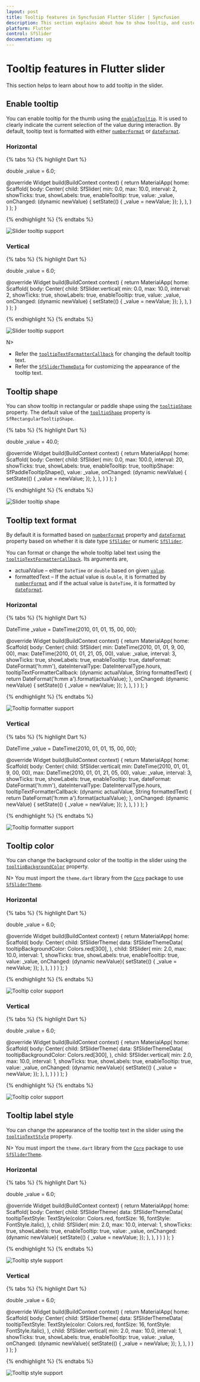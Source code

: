 ```yaml
---
layout: post
title: Tooltip features in Syncfusion Flutter Slider | Syncfusion
description: This section explains about how to show tooltip, and customize its appearance in the Flutter slider.
platform: Flutter
control: SfSlider
documentation: ug
---
```


# Tooltip features in Flutter slider

This section helps to learn about how to add tooltip in the slider.

## Enable tooltip

You can enable tooltip for the thumb using the [`enableTooltip`](https://pub.dev/documentation/syncfusion_flutter_sliders/latest/sliders/SfSlider/enableTooltip.html). It is used to clearly indicate the current selection of the value during interaction. By default, tooltip text is formatted with either [`numberFormat`](https://pub.dev/documentation/syncfusion_flutter_sliders/latest/sliders/SfSlider/numberFormat.html) or [`dateFormat`](https://pub.dev/documentation/syncfusion_flutter_sliders/latest/sliders/SfSlider/dateFormat.html).

### Horizontal

{% tabs %}
{% highlight Dart %}

double _value = 6.0;

@override
Widget build(BuildContext context) {
  return MaterialApp(
      home: Scaffold(
          body: Center(
            child: SfSlider(
              min: 0.0,
              max: 10.0,
              interval: 2,
              showTicks: true,
              showLabels: true,
              enableTooltip: true,
              value: _value,
              onChanged: (dynamic newValue) {
                setState(() {
                  _value = newValue;
                });
              },
            ),
          )
      )
  );
}

{% endhighlight %}
{% endtabs %}

![Slider tooltip support](images/tooltip/show-tooltip.png)

### Vertical

{% tabs %}
{% highlight Dart %}

double _value = 6.0;

@override
Widget build(BuildContext context) {
  return MaterialApp(
      home: Scaffold(
          body: Center(
            child: SfSlider.vertical(
              min: 0.0,
              max: 10.0,
              interval: 2,
              showTicks: true,
              showLabels: true,
              enableTooltip: true,
              value: _value,
              onChanged: (dynamic newValue) {
                setState(() {
                  _value = newValue;
                });
              },
            ),
          )
      )
  );
}

{% endhighlight %}
{% endtabs %}

![Slider tooltip support](images/tooltip/vertical-show-tooltip.png)


N>
* Refer the [`tooltipTextFormatterCallback`](https://pub.dev/documentation/syncfusion_flutter_sliders/latest/sliders/SfSlider/tooltipTextFormatterCallback.html) for changing the default tooltip text.
* Refer the [`SfSliderThemeData`](https://pub.dev/documentation/syncfusion_flutter_core/latest/theme/SfSliderThemeData-class.html) for customizing the appearance of the tooltip text.

## Tooltip shape

You can show tooltip in rectangular or paddle shape using the [`tooltipShape`](https://pub.dev/documentation/syncfusion_flutter_sliders/latest/sliders/SfSlider/tooltipShape.html) property. The default value of the [`tooltipShape`](https://pub.dev/documentation/syncfusion_flutter_sliders/latest/sliders/SfSlider/tooltipShape.html) property is `SfRectangularTooltipShape`.

{% tabs %}
{% highlight Dart %}

double _value = 40.0;

@override
Widget build(BuildContext context) {
  return MaterialApp(
      home: Scaffold(
          body: Center(
            child: SfSlider(
              min: 0.0,
              max: 100.0,
              interval: 20,
              showTicks: true,
              showLabels: true,
              enableTooltip: true,
              tooltipShape: SfPaddleTooltipShape(),
              value: _value,
              onChanged: (dynamic newValue) {
                setState(() {
                   _value = newValue;
                });
              },
            ),
          )
      )
  );
}

{% endhighlight %}
{% endtabs %}

![Slider tooltip shape](images/tooltip/tooltip-shape.png)

## Tooltip text format

By default it is formatted based on [`numberFormat`](https://pub.dev/documentation/syncfusion_flutter_sliders/latest/sliders/SfSlider/numberFormat.html) property and [`dateFormat`](https://pub.dev/documentation/syncfusion_flutter_sliders/latest/sliders/SfSlider/dateFormat.html) property based on whether it is date type [`SfSlider`](https://help.syncfusion.com/flutter/slider/getting-started#set-date-value) or numeric [`SfSlider`](https://help.syncfusion.com/flutter/slider/getting-started#set-numeric-value).

You can format or change the whole tooltip label text using the [`tooltipTextFormatterCallback`](https://pub.dev/documentation/syncfusion_flutter_sliders/latest/sliders/SfRangeSlider/tooltipTextFormatterCallback.html). Its arguments are,

* actualValue – either `DateTime` or `double` based on given [`value`](https://pub.dev/documentation/syncfusion_flutter_sliders/latest/sliders/SfSlider/value.html).
* formattedText – If the actual value is `double`, it is formatted by [`numberFormat`](https://pub.dev/documentation/syncfusion_flutter_sliders/latest/sliders/SfSlider/numberFormat.html) and if the actual value is `DateTime`, it is formatted by [`dateFormat`](https://pub.dev/documentation/syncfusion_flutter_sliders/latest/sliders/SfSlider/dateFormat.html).

### Horizontal

{% tabs %}
{% highlight Dart %}

DateTime _value = DateTime(2010, 01, 01, 15, 00, 00);

@override
Widget build(BuildContext context) {
  return MaterialApp(
      home: Scaffold(
          body: Center(
            child: SfSlider(
              min: DateTime(2010, 01, 01, 9, 00, 00),
              max: DateTime(2010, 01, 01, 21, 05, 00),
              value: _value,
              interval: 3,
              showTicks: true,
              showLabels: true,
              enableTooltip: true,
              dateFormat: DateFormat('h:mm'),
              dateIntervalType: DateIntervalType.hours,
              tooltipTextFormatterCallback: (dynamic actualValue, String formattedText) {
                return DateFormat('h:mm a').format(actualValue);
              },
              onChanged: (dynamic newValue) {
                setState(() {
                  _value = newValue;
                });
              },
            ),
          )
      )
  );
}

{% endhighlight %}
{% endtabs %}

![Tooltip formatter support](images/tooltip/tooltip-formatter.png)

### Vertical

{% tabs %}
{% highlight Dart %}

DateTime _value = DateTime(2010, 01, 01, 15, 00, 00);

@override
Widget build(BuildContext context) {
  return MaterialApp(
      home: Scaffold(
          body: Center(
            child: SfSlider.vertical(
              min: DateTime(2010, 01, 01, 9, 00, 00),
              max: DateTime(2010, 01, 01, 21, 05, 00),
              value: _value,
              interval: 3,
              showTicks: true,
              showLabels: true,
              enableTooltip: true,
              dateFormat: DateFormat('h:mm'),
              dateIntervalType: DateIntervalType.hours,
              tooltipTextFormatterCallback: (dynamic actualValue, String formattedText) {
                return DateFormat('h:mm a').format(actualValue);
              },
              onChanged: (dynamic newValue) {
                setState(() {
                  _value = newValue;
                });
              },
            ),
          )
      )
  );
}

{% endhighlight %}
{% endtabs %}

![Tooltip formatter support](images/tooltip/vertical-tooltip-formatter.png)


## Tooltip color

You can change the background color of the tooltip in the slider using the [`tooltipBackgroundColor`](https://pub.dev/documentation/syncfusion_flutter_core/latest/theme/SfSliderThemeData/tooltipBackgroundColor.html) property.

N> You must import the `theme.dart` library from the [`Core`](https://pub.dev/packages/syncfusion_flutter_core) package to use [`SfSliderTheme`](https://pub.dev/documentation/syncfusion_flutter_core/latest/theme/SfSliderTheme-class.html).

### Horizontal

{% tabs %}
{% highlight Dart %}

double _value = 6.0;

@override
Widget build(BuildContext context) {
  return MaterialApp(
      home: Scaffold(
          body: Center(
              child: SfSliderTheme(
                data: SfSliderThemeData(
                  tooltipBackgroundColor: Colors.red[300],
                ),
                child: SfSlider(
                  min: 2.0,
                  max: 10.0,
                  interval: 1,
                  showTicks: true,
                  showLabels: true,
                  enableTooltip: true,
                  value: _value,
                  onChanged: (dynamic newValue){
                    setState(() {
                      _value = newValue;
                    });
                  },
                ),
              )
          )
      )
  );
}

{% endhighlight %}
{% endtabs %}

![Tooltip color support](images/tooltip/slider-tooltip-color.png)

### Vertical

{% tabs %}
{% highlight Dart %}

double _value = 6.0;

@override
Widget build(BuildContext context) {
  return MaterialApp(
      home: Scaffold(
          body: Center(
              child: SfSliderTheme(
                data: SfSliderThemeData(
                  tooltipBackgroundColor: Colors.red[300],
                ),
                child: SfSlider.vertical(
                  min: 2.0,
                  max: 10.0,
                  interval: 1,
                  showTicks: true,
                  showLabels: true,
                  enableTooltip: true,
                  value: _value,
                  onChanged: (dynamic newValue){
                    setState(() {
                      _value = newValue;
                    });
                  },
                ),
              )
          )
      )
  );
}

{% endhighlight %}
{% endtabs %}

![Tooltip color support](images/tooltip/vertical-slider-tooltip-color.png)

## Tooltip label style

You can change the appearance of the tooltip text in the slider using the [`tooltipTextStyle`](https://pub.dev/documentation/syncfusion_flutter_core/latest/theme/SfSliderThemeData/tooltipTextStyle.html) property.

N> You must import the `theme.dart` library from the [`Core`](https://pub.dev/packages/syncfusion_flutter_core) package to use [`SfSliderTheme`](https://pub.dev/documentation/syncfusion_flutter_core/latest/theme/SfSliderTheme-class.html).

### Horizontal

{% tabs %}
{% highlight Dart %}

double _value = 6.0;

@override
Widget build(BuildContext context) {
  return MaterialApp(
      home: Scaffold(
          body: Center(
              child: SfSliderTheme(
                data: SfSliderThemeData(
                  tooltipTextStyle: TextStyle(color: Colors.red, fontSize: 16, fontStyle: FontStyle.italic),
                ),
                child: SfSlider(
                  min: 2.0,
                  max: 10.0,
                  interval: 1,
                  showTicks: true,
                  showLabels: true,
                  enableTooltip: true,
                  value: _value,
                  onChanged: (dynamic newValue){
                    setState(() {
                      _value = newValue;
                    });
                  },
                ),
              )
          )
      )
  );
}

{% endhighlight %}
{% endtabs %}

![Tooltip style support](images/tooltip/slider-tooltip-style.png)

### Vertical

{% tabs %}
{% highlight Dart %}

double _value = 6.0;

@override
Widget build(BuildContext context) {
  return MaterialApp(
      home: Scaffold(
          body: Center(
              child: SfSliderTheme(
                data: SfSliderThemeData(
                  tooltipTextStyle: TextStyle(color: Colors.red, fontSize: 16, fontStyle: FontStyle.italic),
                ),
                child: SfSlider.vertical(
                  min: 2.0,
                  max: 10.0,
                  interval: 1,
                  showTicks: true,
                  showLabels: true,
                  enableTooltip: true,
                  value: _value,
                  onChanged: (dynamic newValue){
                    setState(() {
                      _value = newValue;
                    });
                  },
                ),
              )
          )
      )
  );
}

{% endhighlight %}
{% endtabs %}

![Tooltip style support](images/tooltip/vertical-slider-tooltip-style.png)
